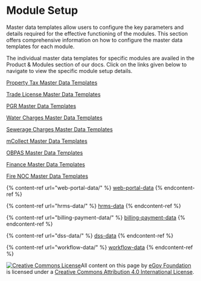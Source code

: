 # Module Setup

Master data templates allow users to configure the key parameters and details required for the effective functioning of the modules. This section offers comprehensive information on how to configure the master data templates for each module.

The individual master data templates for specific modules are availed in the Product & Modules section of our docs. Click on the links given below to navigate to view the specific module setup details.

[Property Tax Master Data Templates](../../../exemplar/modules/property-tax/pt-master-data-templates/)

[Trade License Master Data Templates](../../../exemplar/modules/trade-license-tl/tl-master-data-templates/)

[PGR Master Data Templates](../../../exemplar/modules/public-grievances-and-redressal/pgr-master-data-templates/)

[Water Charges Master Data Templates](../../../exemplar/modules/water-and-sewerage/water-charges-master-data-templates/)

[Sewerage Charges Master Data Templates](../../../exemplar/modules/water-and-sewerage/sewerage-charges-master-data-templates/)

[mCollect Master Data Templates](../../../exemplar/modules/mcollect-mcs/mcollect-master-data-templates/)

[OBPAS Master Data Templates](../../../exemplar/modules/online-building-plan-approval-system-obpas/obpas-master-data-templates/)

[Finance Master Data Templates](../../../exemplar/modules/finance/finance-master-data-templates/)

[Fire NOC Master Data Templates](../../../exemplar/modules/fire-noc/fire-noc-master-data-templates/)

{% content-ref url="web-portal-data/" %}
[web-portal-data](web-portal-data/)
{% endcontent-ref %}

{% content-ref url="hrms-data/" %}
[hrms-data](hrms-data/)
{% endcontent-ref %}

{% content-ref url="billing-payment-data/" %}
[billing-payment-data](billing-payment-data/)
{% endcontent-ref %}

{% content-ref url="dss-data/" %}
[dss-data](dss-data/)
{% endcontent-ref %}

{% content-ref url="workflow-data/" %}
[workflow-data](workflow-data/)
{% endcontent-ref %}

[![Creative Commons License](https://i.creativecommons.org/l/by/4.0/80x15.png)​](http://creativecommons.org/licenses/by/4.0/)All content on this page by [eGov Foundation](https://egov.org.in/) is licensed under a [Creative Commons Attribution 4.0 International License](http://creativecommons.org/licenses/by/4.0/).
